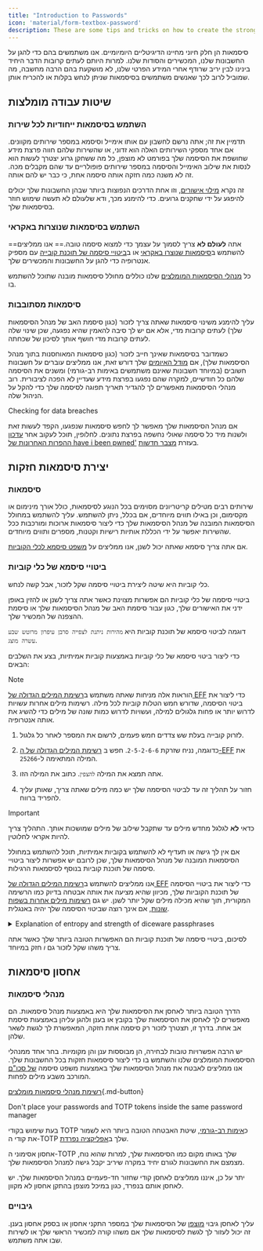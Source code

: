 ```yaml
---
title: "Introduction to Passwords"
icon: 'material/form-textbox-password'
description: These are some tips and tricks on how to create the strongest passwords and keep your accounts secure.
---
```


סיסמאות הן חלק חיוני מחיינו הדיגיטליים היומיומיים. אנו משתמשים בהם כדי להגן על החשבונות שלנו, המכשירים והסודות שלנו. למרות היותם לעתים קרובות הדבר היחיד בינינו לבין יריב שרודף אחרי המידע הפרטי שלנו, לא מושקעת בהם הרבה מחשבה, מה שמוביל לרוב לכך שאנשים משתמשים בסיסמאות שניתן לנחש בקלות או להכריח אותן.

## שיטות עבודה מומלצות

### השתמש בסיסמאות ייחודיות לכל שירות

תדמיין את זה; אתה נרשם לחשבון עם אותו אימייל וסיסמא במספר שירותים מקוונים. אם אחד מספקי השירותים האלה הוא זדוני, או שהשירות שלהם חווה פרצת מידע שחושפת את הסיסמה שלך בפורמט לא מוצפן, כל מה ששחקן גרוע יצטרך לעשות הוא לנסות את שילוב האימייל והסיסמה במספר שירותים פופולריים עד שהם מקבלים מכה. זה לא משנה כמה חזקה אותה סיסמה אחת, כי כבר יש להם אותה.

זה נקרא [מילוי אישורים](https://en.wikipedia.org/wiki/Credential_stuffing), וזו אחת הדרכים הנפוצות ביותר שבהן החשבונות שלך יכולים להיפגע על ידי שחקנים גרועים. כדי להימנע מכך, ודא שלעולם לא תעשה שימוש חוזר בסיסמאות שלך.

### השתמש בסיסמאות שנוצרות באקראי

==אתה **לעולם לא** צריך לסמוך על עצמך כדי למצוא סיסמה טובה.== אנו ממליצים להשתמש ב[סיסמאות שנוצרו באקראי](#passwords) או ב[ביטויי סיסמה של תוכנת קובייה](#diceware-passphrases) עם מספיק אנטרופיה כדי להגן על החשבונות והמכשירים שלך.

כל [מנהלי הסיסמאות המומלצים](../passwords.md) שלנו כוללים מחולל סיסמאות מובנה שתוכל להשתמש בו.

### סיסמאות מסתובבות

עליך להימנע משינוי סיסמאות שאתה צריך לזכור (כגון סיסמת האב של מנהל הסיסמאות שלך) לעתים קרובות מדי, אלא אם יש לך סיבה להאמין שהיא נפגעה, שכן שינוי שלה לעתים קרובות מדי חושף אותך לסיכון של שכחתה.

כשמדובר בסיסמאות שאינך חייב לזכור (כגון סיסמאות המאוחסנות בתוך מנהל הסיסמאות שלך), אם [מודל האיומים](threat-modeling.md) שלך דורש זאת, אנו ממליצים עוברים על חשבונות חשובים (במיוחד חשבונות שאינם משתמשים באימות רב-גורמי) ומשנים את הסיסמה שלהם כל חודשיים, למקרה שהם נפגעו בפרצת מידע שעדיין לא הפכה לציבורית. רוב מנהלי הסיסמאות מאפשרים לך להגדיר תאריך תפוגה לסיסמה שלך כדי להקל על הניהול שלה.

<div class="admonition tip" markdown>
<p class="admonition-title">Checking for data breaches</p>

אם מנהל הסיסמאות שלך מאפשר לך לחפש סיסמאות שנפגעו, הקפד לעשות זאת ולשנות מיד כל סיסמה שאולי נחשפה בפרצת נתונים. לחלופין, תוכל לעקוב אחר [עדכון ההפרות האחרונות של have i been pwned'](https://feeds.feedburner.com/HaveIBeenPwnedLatestBreaches) בעזרת [מצבר חדשות](../news-aggregators.md).

</div>

## יצירת סיסמאות חזקות

### סיסמאות

שירותים רבים מטילים קריטריונים מסוימים בכל הנוגע לסיסמאות, כולל אורך מינימום או מקסימום, וכן באילו תווים מיוחדים, אם בכלל, ניתן להשתמש. עליך להשתמש במחולל הסיסמאות המובנה של מנהל הסיסמאות שלך כדי ליצור סיסמאות ארוכות ומורכבות ככל שהשירות יאפשר על ידי הכללת אותיות רישיות וקטנות, מספרים ותווים מיוחדים.

אם אתה צריך סיסמא שאתה יכול לשנן, אנו ממליצים על [משפט סיסמא לכלי הקוביות](#diceware-passphrases).

### ביטויי סיסמא של כלי קוביות

כלי קוביות היא שיטה ליצירת ביטויי סיסמה שקל לזכור, אבל קשה לנחש.

ביטויי סיסמה של כלי קוביות הם אפשרות מצוינת כאשר אתה צריך לשנן או להזין באופן ידני את האישורים שלך, כגון עבור סיסמת האב של מנהל הסיסמאות שלך או סיסמת ההצפנה של המכשיר שלך.

דוגמה לביטוי סיסמא של תוכנת קוביות היא `מהירות ניתנת לצפייה סרבן עיפרון מרוטש שבע עשרה מוצג`.

כדי ליצור ביטוי סיסמא של כלי קוביות באמצעות קוביות אמיתיות, בצע את השלבים הבאים:

<div class="admonition Note" markdown>
<p class="admonition-title">Note</p>

הוראות אלה מניחות שאתה משתמש ב[רשימת המילים הגדולה של EFF](https://www.eff.org/files/2016/07/18/eff_large_wordlist.txt) כדי ליצור את ביטוי הסיסמה, שדורש חמש הטלות קוביות לכל מילה. רשימות מילים אחרות עשויות לדרוש יותר או פחות גלגולים למילה, ועשויות לדרוש כמות שונה של מילים כדי להשיג את אותה אנטרופיה.

</div>

1. לזרוק קובייה בעלת שש צדדים חמש פעמים, לרשום את המספר לאחר כל גלגול.

2. כדוגמה, נניח שזרקת `2-5-2-6-6`. חפש ב [רשימת המילים הגדולה של ה-EFF](https://www.eff.org/files/2016/07/18/eff_large_wordlist.txt) את המילה המתאימה ל-`25266`.

3. אתה תמצא את המילה `להצפין`. כתוב את המילה הזו.

4. חזור על תהליך זה עד לביטוי הסיסמה שלך יש כמה מילים שאתה צריך, שאותן עליך להפריד ברווח.

<div class="admonition warning" markdown>
<p class="admonition-title">Important</p>

כדאי **לא** לגלגל מחדש מילים עד שתקבל שילוב של מילים שמושכות אותך. התהליך צריך להיות אקראי לחלוטין.

</div>

אם אין לך גישה או תעדיף לא להשתמש בקוביות אמיתיות, תוכל להשתמש במחולל הסיסמאות המובנה של מנהל הסיסמאות שלך, שכן לרובם יש אפשרות ליצור ביטויי סיסמה של תוכנת קוביות בנוסף לסיסמאות הרגילות.

אנו ממליצים להשתמש ב[רשימת המילים הגדולה של EFF](https://www.eff.org/files/2016/07/18/eff_large_wordlist.txt) כדי ליצור את ביטויי הסיסמה של תוכנת הקוביות שלך, מכיוון שהיא מציעה את אותה אבטחה בדיוק כמו הרשימה המקורית, תוך שהיא מכילה מילים שקל יותר לשנן. יש גם [רשימות מילים אחרות בשפות שונות](https://theworld.com/~reinhold/diceware.html#Diceware%20in%20Other%20Languages|outline), אם אינך רוצה שביטוי הסיסמה שלך יהיה באנגלית.

<details class="note" markdown>
<summary>Explanation of entropy and strength of diceware passphrases</summary>

To demonstrate how strong diceware passphrases are, we'll use the aforementioned seven word passphrase (`viewable fastness reluctant squishy seventeen shown pencil`) and [EFF's large wordlist](https://www.eff.org/files/2016/07/18/eff_large_wordlist.txt) as an example.

מדד אחד לקביעת עוצמתו של משפט סיסמא של קוביות הוא כמה אנטרופיה יש לו. האנטרופיה למילה בביטוי סיסמה של תוכנת קוביות מחושבת כnd the overall entropy of the passphrase is calculated as -$\text{log}_2(\text{WordsInList})$והאנטרופיה הכוללת של ביטוי הסיסמה מחושבת כ - $\text{log}_2(\text{WordsInList}^\text{WordsInPhrase})$.

לכן, כל מילה ברשימה הנ"ל מביאה ל-~12.9 סיביות של אנטרופיה ($\text{log}_2(7776)$), ולביטוי סיסמה של שבע מילים שנגזר ממנו יש ~90.47 סיביות של אנטרופיה($\text{log}_2(7776^7)$).

The [EFF's large wordlist](https://www.eff.org/files/2016/07/18/eff_large_wordlist.txt) contains 7776 unique words. כדי לחשב את כמות ביטויי הסיסמה האפשריים, כל שעלינו לעשות הוא $\text{WordsInList}^\text{WordsInPhrase}$, או במקרה שלנו, $ 7776^7 $.

Let's put all of this in perspective: A seven word passphrase using [EFF's large wordlist](https://www.eff.org/files/2016/07/18/eff_large_wordlist.txt) is one of ~1,719,070,799,748,422,500,000,000,000 possible passphrases.

בממוצע, צריך לנסות 50% מכל השילובים האפשריים כדי לנחש את הביטוי שלך. עם זאת בחשבון, גם אם היריב שלך מסוגל ל-1,000,000,000,000 ניחושים בשנייה, עדיין ייקח לו ~27,255,689 שנים לנחש את משפט הסיסמה שלך. זה המצב גם אם הדברים הבאים נכונים:

- היריב שלך יודע שהשתמשת בשיטת קוביות.
- היריב שלך יודע את רשימת המילים הספציפית שבה השתמשת.
- היריב שלך יודע כמה מילים מכיל ביטוי הסיסמה שלך.

</details>

לסיכום, ביטויי סיסמה של תוכנת קוביות הם האפשרות הטובה ביותר שלך כאשר אתה צריך משהו שקל לזכור גם *ו* חזק במיוחד.

## אחסון סיסמאות

### מנהלי סיסמאות

הדרך הטובה ביותר לאחסן את הסיסמאות שלך היא באמצעות מנהל סיסמאות. הם מאפשרים לך לאחסן את הסיסמאות שלך בקובץ או בענן ולהגן עליהן באמצעות סיסמת אב אחת. בדרך זו, תצטרך לזכור רק סיסמה אחת חזקה, המאפשרת לך לגשת לשאר שלהן.

יש הרבה אפשרויות טובות לבחירה, הן מבוססות ענן והן מקומיות. בחר אחד ממנהלי הסיסמאות המומלצים שלנו והשתמש בו כדי ליצור סיסמאות חזקות בכל החשבונות שלך. אנו ממליצים לאבטח את מנהל הסיסמאות שלך באמצעות משפט סיסמה [של סכו"ם](#diceware-passphrases) המורכב משבע מילים לפחות.

[רשימת מנהלי סיסמאות מומלצים](../passwords.md ""){.md-button}

<div class="admonition warning" markdown>
<p class="admonition-title">Don't place your passwords and TOTP tokens inside the same password manager</p>

בעת שימוש בקודי TOTP כ[אימות רב-גורמי](../multi-factor-authentication.md), שיטת האבטחה הטובה ביותר היא לשמור את קודי ה-TOTP שלך ב[אפליקציה נפרדת](../multi-factor-authentication.md#authenticator-apps).

אחסון אסימוני ה-TOTP שלך באותו מקום כמו הסיסמאות שלך, למרות שהוא נוח, מצמצם את החשבונות לגורם יחיד במקרה שיריב יקבל גישה למנהל הסיסמאות שלך.

יתר על כן, איננו ממליצים לאחסן קודי שחזור חד-פעמיים במנהל הסיסמאות שלך. יש לאחסן אותם בנפרד, כגון במיכל מוצפן בהתקן אחסון לא מקוון.

</div>

### גיבויים

עליך לאחסן גיבוי [מוצפן](../encryption.md) של הסיסמאות שלך במספר התקני אחסון או בספק אחסון בענן. זה יכול לעזור לך לגשת לסיסמאות שלך אם משהו קורה למכשיר הראשי שלך או לשירות שבו אתה משתמש.
